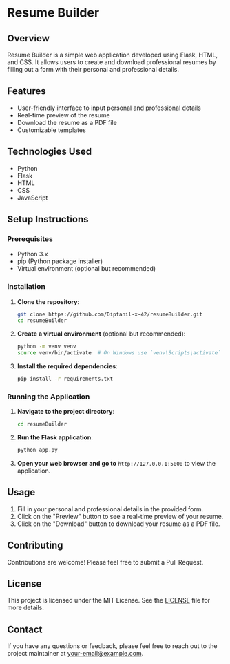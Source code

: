 # Resume Builder

## Overview

Resume Builder is a simple web application developed using Flask, HTML, and CSS. It allows users to create and download professional resumes by filling out a form with their personal and professional details.

## Features

- User-friendly interface to input personal and professional details
- Real-time preview of the resume
- Download the resume as a PDF file
- Customizable templates

## Technologies Used

- Python
- Flask
- HTML
- CSS
- JavaScript

## Setup Instructions

### Prerequisites

- Python 3.x
- pip (Python package installer)
- Virtual environment (optional but recommended)

### Installation

1. **Clone the repository**:
    ```sh
    git clone https://github.com/Diptanil-x-42/resumeBuilder.git
    cd resumeBuilder
    ```

2. **Create a virtual environment** (optional but recommended):
    ```sh
    python -m venv venv
    source venv/bin/activate  # On Windows use `venv\Scripts\activate`
    ```

3. **Install the required dependencies**:
    ```sh
    pip install -r requirements.txt
    ```

### Running the Application

1. **Navigate to the project directory**:
    ```sh
    cd resumeBuilder
    ```

2. **Run the Flask application**:
    ```sh
    python app.py
    ```

3. **Open your web browser and go to** `http://127.0.0.1:5000` to view the application.

## Usage

1. Fill in your personal and professional details in the provided form.
2. Click on the "Preview" button to see a real-time preview of your resume.
3. Click on the "Download" button to download your resume as a PDF file.

## Contributing

Contributions are welcome! Please feel free to submit a Pull Request.

## License

This project is licensed under the MIT License. See the [LICENSE](LICENSE) file for more details.

## Contact

If you have any questions or feedback, please feel free to reach out to the project maintainer at your-email@example.com.
